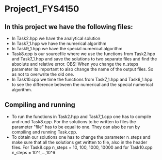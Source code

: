 # Project1_FYS4150

## In this project we have the following files:

- In Task2.hpp we have the analytical solution
- In Task7_1.hpp we have the numerical algorithm
- In Task9_1.hpp we have the special numerical algorithm
- Task8.cpp is our sourcefile where we use the functions from Task2.hpp and Task7_1.hpp and save the solutions to two separate files and
  find the absolute and relative error. OBS! When you change the n_steps parameter its important to also change the name of the output files. So as not to 
  overwrite the old one.
- In Task10.cpp we time the functions from Task7_1.hpp and Task9_1.hpp to see the difference between the numerical and the special numerical algorithm.
  
  
 ## Compiling and running
  
- To run the functions in Task2.hpp and Task7_1.cpp one has to compile and rund Task8.cpp. For the solutions to be written to files the parameter "file" 
  has to be equal to one. They can also be run by compiling and running Task.cpp.
- To obtain our solutions one has to change the parameter n_steps and make sure that all the solutions get written to file, also in the header files. For     Task8.cpp n_steps = 10, 100, 1000, 10000 and for Task10.cpp n_steps = 10^1,...,10^6
  
  
  
  
  

